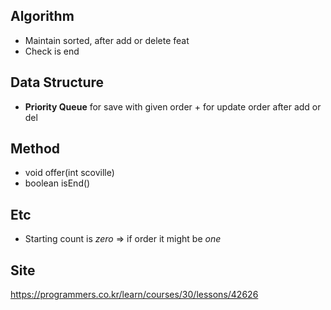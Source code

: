 ## Algorithm
- Maintain sorted, after add or delete feat
- Check is end

## Data Structure
- **Priority Queue**
for save with given order + for update order after add or del

## Method
- void offer(int scoville)
- boolean isEnd()

## Etc
- Starting count is *zero* => if order it might be *one*

## Site
<https://programmers.co.kr/learn/courses/30/lessons/42626>

